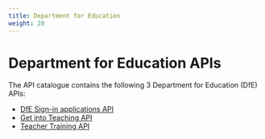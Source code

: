 ```yaml
---
title: Department for Education
weight: 20
---
```


# Department for Education APIs

The API catalogue contains the following 3 Department for Education (DfE) APIs:

- [DfE Sign-in applications API](DfE_Sign-in_applications_API/)
- [Get into Teaching API](Get_into_Teaching_API/)
- [Teacher Training API](Teacher_Training_API/)
